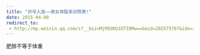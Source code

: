 ```yaml
---
title: "对号入座——男女体脂率对照表!"
date: 2015-04-08
redirect_to:
 - http://mp.weixin.qq.com/s?__biz=MjM5ODU1OTI0Mw==&mid=202575767&idx=3&sn=643de794f0c2cd26b5ea887e3785f5b2&scene=1&key=b2574200810f04e8b4906a682e987919bfd69eb35ef2708440c5d5f1840df9f69130b62b9c883e81a0f4d0e51a780d1c&ascene=0&uin=NTI1OTI4MDU1&devicetype=iMac+MacBookPro5%2C5+OSX+OSX+10.10.2+build(14C1514)&version=11020012&pass_ticket=17gckPxhQpsXqI01BOL4B6RQZU4AQ9iqBLOWluM1ttFpYwSQds0k%2FxMjVrg2iuJ%2B
---
```


肥胖不等于体重
